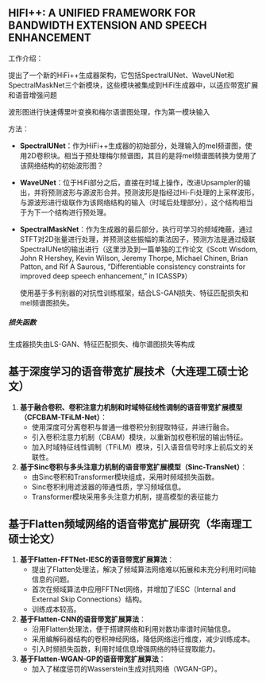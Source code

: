 ## HIFI++: A UNIFIED FRAMEWORK FOR BANDWIDTH EXTENSION AND SPEECH ENHANCEMENT

工作介绍：

提出了一个新的HiFi++生成器架构，它包括SpectralUNet、WaveUNet和SpectralMaskNet三个新模块，这些模块被集成到HiFi生成器中，以适应带宽扩展和语音增强问题

波形图进行快速傅里叶变换和梅尔语谱图处理，作为第一模块输入

方法：

- **SpectralUNet**：作为HiFi++生成器的初始部分，处理输入的mel频谱图，使用2D卷积块。相当于预处理梅尔频谱图，其目的是将mel频谱图转换为使用了该网络结构的初始波形图？

- **WaveUNet**：位于HiFi部分之后，直接在时域上操作，改进Upsampler的输出，并将预测波形与源波形合并。预测波形是指经过Hi-Fi处理的上采样波形，与源波形进行级联作为该网络结构的输入（时域后处理部分），这个结构相当于为下一个结构进行预处理。

- **SpectralMaskNet**：作为生成器的最后部分，执行可学习的频域掩蔽，通过STFT对2D张量进行处理，并预测这些振幅的乘法因子，预测方法是通过级联SpectralUNet的输出进行（这里涉及到一篇单独的工作论文《Scott Wisdom, John R Hershey, Kevin Wilson, Jeremy Thorpe, Michael Chinen, Brian Patton, and Rif A Saurous, “Differentiable consistency constraints for improved deep speech enhancement,” in ICASSP》）

  使用基于多判别器的对抗性训练框架，结合LS-GAN损失、特征匹配损失和mel频谱图损失。                     

##### 损失函数

生成器损失由LS-GAN、特征匹配损失、梅尔谱图损失等构成

## 基于深度学习的语音带宽扩展技术（大连理工硕士论文）

1. **基于融合卷积、卷积注意力机制和时域特征线性调制的语音带宽扩展模型（CFCBAM-TFiLM-Net）**：
   - 使用深度可分离卷积与普通一维卷积分别提取特征，并进行融合。
   - 引入卷积注意力机制（CBAM）模块，以重新加权卷积层的输出特征。
   - 加入时域特征线性调制（TFiLM）模块，引入语音信号时序上前后文的关联性。
2. **基于Sinc卷积与多头注意力机制的语音带宽扩展模型（Sinc-TransNet）**：
   - 由Sinc卷积和Transformer模块组成，采用时频域损失函数。
   - Sinc卷积利用滤波器的带通性质，学习频域信息。
   - Transformer模块采用多头注意力机制，提高模型的表征能力

## 基于Flatten频域网络的语音带宽扩展研究（华南理工硕士论文）

1. **基于Flatten-FFTNet-IESC的语音带宽扩展算法**：
   - 提出了Flatten处理法，解决了频域算法网络难以拓展和未充分利用时间轴信息的问题。
   - 首次在频域算法中应用FFTNet网络，并增加了IESC（Internal and External Skip Connections）结构。
   - 训练成本较高。
2. **基于Flatten-CNN的语音带宽扩展算法**：
   - 沿用Flatten处理法，便于搭建网络和利用对数功率谱时间轴信息。
   - 采用编解码器结构的卷积神经网络，降低网络运行维度，减少训练成本。
   - 引入时频损失函数，利用时域信息增强网络的特征提取能力。
3. **基于Flatten-WGAN-GP的语音带宽扩展算法**：
   - 加入了梯度惩罚的Wasserstein生成对抗网络（WGAN-GP）。
